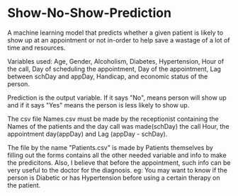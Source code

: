 # Show-No-Show-Prediction
A machine learning model that predicts whether a given patient is likely to show up at an appointment or not in-order to help save a wastage of a lot of time and resources. 

Variables used: Age, Gender, Alcoholism, Diabetes, Hypertension, Hour of the call, Day of scheduling the appointment, Day of the appointment, Lag between schDay and appDay, Handicap, and economic status of the person.

Prediction is the output variable. If it says "No", means person will show up and if it says "Yes" means the person is less likely to show up.

The csv file Names.csv must be made by the receptionist containing the Names of the patients and the day call was made(schDay) the call Hour, the appointment day(appDay) and Lag (appDay - schDay). 

The file by the name  "Patients.csv" is made by Patients themselves by filling out the forms contains all the other needed variable and info to make the predicitons. Also, I believe that before the appointment, such info can be very useful to the doctor for the diagnosis. eg: You may want to know if the person is Diabetic or has Hypertension before using a certain therapy on the patient. 
